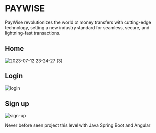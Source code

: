 # PAYWISE

PayWise revolutionizes the world of money transfers with cutting-edge technology, setting a new industry standard for seamless, secure, and lightning-fast transactions.


## Home
![2023-07-12 23-24-27 (3)](https://github.com/drinhxh/paywise/assets/94572149/0173338d-6fd4-4375-a787-4b3337bc0032)
 
## Login
![login](https://github.com/drinhxh/paywise/assets/94572149/ff4f6db8-833f-402c-b9d1-85b85f74ab4a)

## Sign up
![sign-up](https://github.com/drinhxh/paywise/assets/94572149/9451b9ea-0b89-47a1-95fb-ded72ac75c0b)

Never before seen project this level with Java Spring Boot and Angular 

